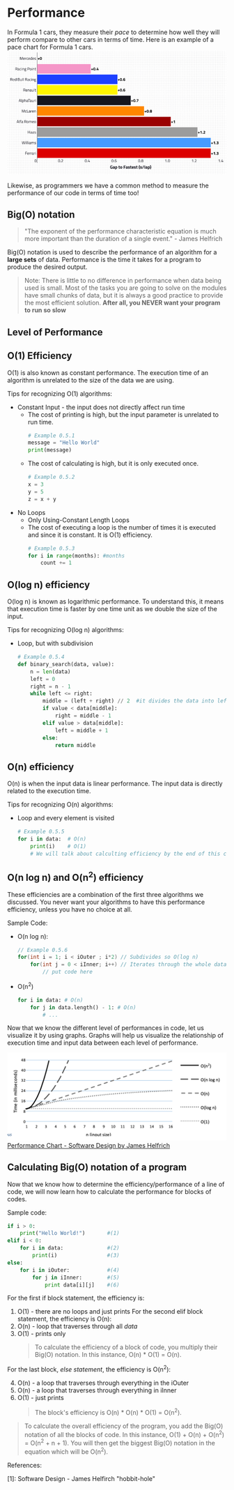 # Performance

In Formula 1 cars, they measure their *pace* to determine how well they will perform compare to other cars in terms of time. Here is an example of a pace chart for Formula 1 cars.
![f1 pace charts](images/performance-00.png)

Likewise, as programmers we have a common method to measure the performance of our code in terms of time too!

## Big(O) notation

> "The exponent of the performance characteristic equation is much more important than the duration of a single event." - James Helfrich

Big(O) notation is used to describe the performance of an algorithm for a **large sets** of data. Performance is the time it takes for a program to produce the desired output.

> Note: There is little to no difference in performance when data being used is small. Most of the tasks you are going to solve on the modules have small chunks of data, but it is always a good practice to provide the most efficient solution. **After all, you NEVER want your program to run so slow**

## Level of Performance
O(1) Efficiency
-
O(1) is also known as constant performance. The execution time of an algorithm is unrelated to the size of the data we are using.

Tips for recognizing O(1) algorithms:
- Constant Input - the input does not directly affect run time
    - The cost of printing is high, but the input parameter is unrelated to run time.
        ```python
        # Example 0.5.1
        message = "Hello World"
        print(message)
        ```
    - The cost of calculating is high, but it is only executed once.
        ```python
        # Example 0.5.2
        x = 3
        y = 5
        z = x + y
- No Loops
    - Only Using-Constant Length Loops
    - The cost of executing a loop is the number of times it is executed and since it is constant. It is O(1) efficiency.
        ```python
        # Example 0.5.3
        for i in range(months): #months
            count += 1
        ```
O(log n) efficiency
- 
O(log n) is known as logarithmic performance. To understand this, it means that execution time is faster by one time unit as we double the size of the input.

Tips for recognizing O(log n) algorithms:
- Loop, but with subdivision
    ```python
    # Example 0.5.4
    def binary_search(data, value):
        n = len(data)
        left = 0
        right = n - 1
        while left <= right:
            middle = (left + right) // 2  #it divides the data into left and right. Very important to remember the DIVISION.
            if value < data[middle]:
                right = middle - 1
            elif value > data[middle]:
                left = middle + 1
            else:
                return middle
    ```

O(n) efficiency
-
O(n) is when the input data is linear performance. The input data is directly related to the execution time.

Tips for recognizing O(n) algorithms:
- Loop and every element is visited
    ```python
    # Example 0.5.5
    for i in data:  # O(n)
        print(i)    # O(1)
        # We will talk about calculting efficiency by the end of this chaper, but it is important to check the performance for each block of code.
    ```

O(n log n) and O(n<sup>2</sup>) efficiency
-
These efficiencies are a combination of the first three algorithms we discussed. You never want your algorithms to have this performance efficiency, unless you have no choice at all.

Sample Code:
- O(n log n):
    ```c++
    // Example 0.5.6
    for(int i = 1; i < iOuter ; i*2) // Subdivides so O(log n)
        for(int j = 0 < iInner; i++) // Iterates through the whole data so O(n)
            // put code here
    ```
- O(n<sup>2</sup>)
    ```python
    for i in data: # O(n)
        for j in data.length() - 1: # O(n)
            # ...
    ```

Now that we know the different level of performances in code, let us visualize it by using graphs. Graphs will help us visualize the relationship of execution time and input data between each level of performance.

![performance chart](images/big-o-00.jpg)
[Performance Chart - Software Design by James Helfrich]( "Fork")

Calculating Big(O) notation of a program
-
Now that we know how to determine the efficiency/performance of a line of code, we will now learn how to calculate the performance for blocks of codes.

Sample code:
```python
if i > 0:
    print("Hello World!")       #(1)
elif i < 0:
    for i in data:              #(2)
        print(i)                #(3)
else:
    for i in iOuter:            #(4)
        for j in iInner:        #(5)
            print data[i][j]    #(6)
```
For the first if block statement, the efficiency is:
1. O(1) - there are no loops and just prints
For the second elif block statement, the efficiency is O(n):
2. O(n) - loop that traverses through all *data*
3. O(1) - prints only
    > To calculate the efficiency of a block of code, you multiply their Big(O) notation. In this instance, O(n) * O(1) = O(n).

For the last block, *else statement*, the efficiency is O(n<sup>2</sup>):

4. O(n) - a loop that traverses through everything in the iOuter
5. O(n) - a loop that traverses through everything in iInner
6. O(1) - just prints
    > The block's efficiency is O(n) * O(n) * O(1) = O(n<sup>2</sup>).

> To calculate the overall efficiency of the program, you add the Big(O) notation of all the blocks of code. In this instance, O(1) + O(n) + O(n<sup>2</sup>) = O(n<sup>2</sup> + n + 1). You will then get the biggest Big(O) notation in the equation which will be O(n<sup>2</sup>).

References:

[1]: Software Design - James Helfirch "hobbit-hole"
